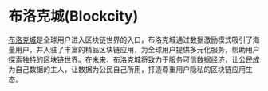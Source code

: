 
# 布洛克城(Blockcity)
[布洛克城](https://blockcity.gxb.io/download)是全球用户进入区块链世界的入口，布洛克城通过数据激励模式吸引了海量用户，并入驻了丰富的精品区块链应用，为全球用户提供多元化服务，帮助用户探索独特的区块链世界。在未来，布洛克城将致力于服务可信数据经济，让公民成为自己数据的主人，让数据为公民自己所用，打造尊重用户隐私的区块链应用生态。
